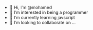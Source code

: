- 👋 Hi, I’m @mohamed
- 👀 I’m interested in being a programmer
- 🌱 I’m currently learning javscript
- 💞️ I’m looking to collaborate on ...
